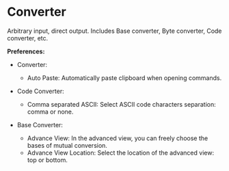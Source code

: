 # Converter

Arbitrary input, direct output. Includes Base converter, Byte converter, Code converter, etc.

**Preferences:**

- Converter:

  - Auto Paste: Automatically paste clipboard when opening commands.

- Code Converter:

  - Comma separated ASCII: Select ASCII code characters separation: comma or none.

- Base Converter:

  - Advance View: In the advanced view, you can freely choose the bases of mutual conversion.
  - Advance View Location: Select the location of the advanced view: top or bottom.
